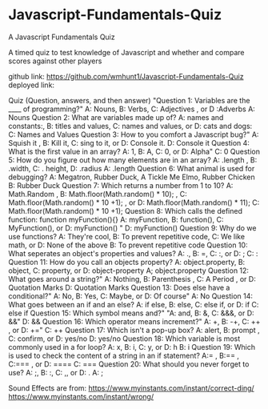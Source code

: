 # Javascript-Fundamentals-Quiz

A Javascript Fundamentals Quiz

A timed quiz to test knowledge of Javascript and whether and compare scores against other players

github link: https://github.com/wmhunt1/Javascript-Fundamentals-Quiz
deployed link: 

Quiz (Question, answers, and then answer)
"Question 1: Variables are the ____ of programming?"
A: Nouns, B: Verbs, C: Adjectives , or D :Adverbs 
A: Nouns
Question 2: What are variables made up of?
A: names and constants:, B: titles and values, C: names and values, or D: cats and dogs: 
C: Names and Values
Question 3: How to you comfort a Javascript bug?"
A: Squish it , B: Kill it, C: sing to it, or D: Console it.
D: Console it
Question 4: What is the first value in an array?
A: 1, B: A, C: 0, or D: Alpha"
C: 0
Question 5: How do you figure out how many elements are in an array?
A: .length , B: .width, C: . height, D: .radius
A: .length
Question 6: What animal is used for debugging?
A: Megatron, Rubber Duck, A Tickle Me Elmo, Rubber Chicken
B: Rubber Duck
Question 7: Which returns a number from 1 to 10?
A: Math.Random , B: Math.floor(Math.random() * 10); , C: Math.floor(Math.random() * 10 +1); , or D: Math.floor(Math.random() * 11);
C: Math.floor(Math.random() * 10 +1);
Question 8: Which calls the defined function: function myFunction(){}
A: myFunction, B: function(), C: MyFunction(), or D: myFunction() "
D: myFunction()
Question 9: Why do we use functions?
A: They're cool, B: To prevent repetitive code, C: We like math, or D: None of the above
B: To prevent repetitive code
Question 10: What seperates an object's properties and values?
A: ., B: =, C: :, or D: ;
C: :
Question 11: How do you call an objects property?
A: object.property, B: object, C: property, or D: object-property
A; object.property
Question 12: What goes around a string?"
A: Nothing, B: Parenthesis , C: A Period  , or D: Quotation Marks
D: Quotation Marks
Question 13: Does else have a conditional?"
A: No, B: Yes, C: Maybe, or D: Of course"
A: No
Question 14: What goes between an if and an else?
A: if else, B: else, C: else if, or D: if
C: else if
Question 15: Which symbol means and?"
"A: and, B: &, C: &&&, or D: &&"
D: &&
Question 16: Which operator means increment?"
A: +, B: -+, C: ++ , or D: +="
C: ++
Question 17: Which isn't a pop-up box?
A: alert, B: prompt , C: confirm, or D: yes/no
D: yes/no
Question 18: Which variable is most commonly used in a for loop?
A: x, B: i, C: y, or D: h
B: i
Question 19: Which is used to check the content of a string in an if statement?
A:= , B:== , C:=== , or D: ====
C: ===
Question 20: What should you never forget to use?
A: ;, B: :, C: ,, or D: .
A: ;


Sound Effects are from:
https://www.myinstants.com/instant/correct-ding/
https://www.myinstants.com/instant/wrong/
